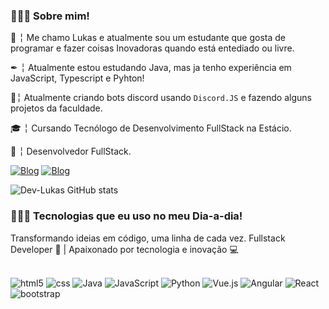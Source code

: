 ### 👨🏻‍💻 Sobre mim!

📌 ╎ Me chamo Lukas e atualmente sou um estudante que gosta de programar e fazer coisas Inovadoras quando está entediado ou livre.

✒ ╎ Atualmente estou estudando Java, mas ja tenho experiência em JavaScript, Typescript e Pyhton!

🤖╎ Atualmente criando bots discord usando `Discord.JS` e fazendo alguns projetos da faculdade.

🎓 ╎ Cursando Tecnólogo de Desenvolvimento FullStack na Estácio.

👷 ╎ Desenvolvedor FullStack.

[![Blog](https://img.shields.io/badge/Instagram-E4405F?style=for-the-badge&logo=instagram&logoColor=white)](https://www.instagram.com/dev_lukascoder/)
[![Blog](https://img.shields.io/badge/LinkedIn-0077B5?style=for-the-badge&logo=linkedin&logoColor=white)](https://www.linkedin.com/in/dev-lukas-88a70b286/)

![Dev-Lukas GitHub stats](https://github-readme-stats.vercel.app/api?username=Dev-Lukas2004&show_icons=true&theme=merko)

### 👨🏻‍💻 Tecnologias que eu uso no meu Dia-a-dia!
Transformando ideias em código, uma linha de cada vez. Fullstack Developer 🚀 | Apaixonado por tecnologia e inovação 💻


<div style="display: inline_block"><br/>
<img align ="center "alt="html5" src="https://img.shields.io/badge/HTML5-E34F26?style=for-the-badge&logo=html5&logoColor=white">
<img align ="center "alt="css" src="https://img.shields.io/badge/CSS3-1572B6?style=for-the-badge&logo=css3&logoColor=white">
<img align ="center "alt="Java" src="https://img.shields.io/badge/Java-ED8B00?style=for-the-badge&logo=openjdk&logoColor=white">
<img align ="center "alt="JavaScript" src="https://img.shields.io/badge/JavaScript-F7DF1E?style=for-the-badge&logo=javascript&logoColor=black">
<img align ="center "alt="Python" src="https://img.shields.io/badge/Python-3776AB?style=for-the-badge&logo=python&logoColor=white">

<img alt="Vue.js" src="https://img.shields.io/badge/Vue.js-35495E?style=for-the-badge&logo=vue.js&logoColor=4FC08D">
<img alt="Angular" src="https://img.shields.io/badge/Angular-DD0031?style=for-the-badge&logo=angular&logoColor=white">
<img alt="React" src="https://img.shields.io/badge/React-20232A?style=for-the-badge&logo=react&logoColor=61DAFB">
<img alt="bootstrap" src="https://img.shields.io/badge/Bootstrap-563D7C?style=for-the-badge&logo=bootstrap&logoColor=white">
</div>
